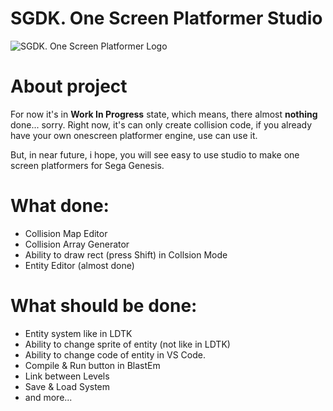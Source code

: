 # SGDK. One Screen Platformer Studio

![SGDK. One Screen Platformer Logo](https://github.com/bolon667/SGDK_OneScreenPlatformerStudio/blob/main/readMe/readMe_logo_v2.png)

# About project

For now it's in **Work In Progress** state, which means, there almost **nothing** done... sorry. Right now, it's can only create collision code, if you already have your own onescreen platformer engine, use can use it.

But, in near future, i hope, you will see easy to use studio to make one screen platformers for Sega Genesis.

# What done:

- Collision Map Editor
- Collision Array Generator
- Ability to draw rect (press Shift) in Collsion Mode
- Entity Editor (almost done)

# What should be done:

- Entity system like in LDTK
- Ability to change sprite of entity (not like in LDTK)
- Ability to change code of entity in VS Code.
- Compile & Run button in BlastEm
- Link between Levels
- Save & Load System
- and more...
